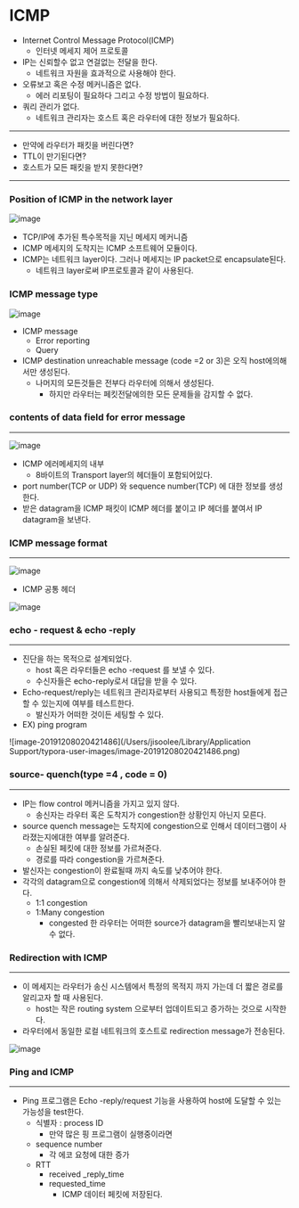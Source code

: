 # ICMP



- Internet Control Message Protocol(ICMP)
  - 인터넷 메세지 제어 프로토콜
- IP는 신뢰할수 없고 연걸없는 전달을 한다.
  - 네트워크 자원을 효과적으로 사용해야 한다.
- 오류보고 혹은 수정 메커니즘은 없다.
  - 에러 리포팅이 필요하다 그리고 수정 방법이 필요하다.
- 쿼리 관리가 없다.
  - 네트워크 관리자는 호스트 혹은 라우터에 대한 정보가 필요하다.

----

- 만약에 라우터가 패킷을 버린다면?
- TTL이 만기된다면?
- 호스트가 모든 패킷을 받지 못한다면?

---

### Position of ICMP in the network layer

![image](https://user-images.githubusercontent.com/48313074/70377516-a38d8a00-1958-11ea-926f-5090af857dda.png)

- TCP/IP에 추가된 특수목적을 지닌 메세지 메커니즘
- ICMP 메세지의 도착지는 ICMP 소프트웨어 모듈이다.
- ICMP는 네트워크 layer이다. 그러나 메세지는 IP packet으로 encapsulate된다.
  - 네트워크 layer로써 IP프로토콜과 같이 사용된다.



### ICMP message type

![image](https://user-images.githubusercontent.com/48313074/70377742-6d053e80-195b-11ea-95f8-838eb989ed7b.png)

- ICMP message
  - Error reporting
  - Query
- ICMP destination unreachable message (code =2 or 3)은 오직 host에의해서만 생성된다.
  - 나머지의 모든것들은 전부다 라우터에 의해서 생성된다.
    - 하지만 라우터는 페킷전달에의한 모든 문제들을 감지할 수 없다.



### contents of data field for error message

---

![image](https://user-images.githubusercontent.com/48313074/70377920-85765880-195d-11ea-824d-e8b9f085cede.png)



- ICMP 에러메세지의 내부
  - 8바이트의 Transport layer의 헤더들이 포함되어있다.
- port number(TCP or UDP) 와 sequence number(TCP) 에 대한 정보를 생성한다.
- 받은 datagram을 ICMP 패킷이 ICMP 헤더를 붙이고 IP 헤더를 붙여서 IP datagram을 보낸다.



### ICMP message format

---

![image](https://user-images.githubusercontent.com/48313074/70377964-26fdaa00-195e-11ea-9f9b-b7dcac17c2d3.png)

- ICMP 공통 헤더

![image](https://user-images.githubusercontent.com/48313074/70377977-56141b80-195e-11ea-8c38-ec6f8d46367e.png)



### echo - request & echo -reply

---

- 진단을 하는 목적으로 설계되었다.
  - host 혹은 라우터들은 echo -request 를 보낼 수 있다.
  - 수신자들은 echo-reply로서 대답을 받을 수 있다.
- Echo-request/reply는 네트워크 관리자로부터 사용되고 특정한 host들에게 접근할 수 있는지에 여부를 테스트한다.
  - 발신자가 어떠한 것이든 세팅할 수 있다.
- EX) ping program



![image-20191208020421486](/Users/jisoolee/Library/Application Support/typora-user-images/image-20191208020421486.png)



### source- quench(type =4 , code = 0)

---

- IP는 flow control 메커니즘을 가지고 있지 않다.
  - 송신자는 라우터 혹은 도착지가 congestion한 상황인지 아닌지 모른다.
- source quench message는 도착지에 congestion으로 인해서 데이터그램이 사라졌는지에대한 여부를 알려준다.
  - 손실된 페킷에 대한 정보를 가르쳐준다.
  - 경로를 따라 congestion을 가르쳐준다.
- 발신자는 congestion이 완료될때 까지 속도를 낮추어야 한다.
- 각각의 datagram으로 congestion에 의해서 삭제되었다는 정보를 보내주어야 한다.
  - 1:1 congestion
  - 1:Many congestion
    - congested 한 라우터는 어떠한 source가 datagram을 빨리보내는지 알 수 없다.



### Redirection with ICMP

---

- 이 메세지는 라우터가 송신 시스템에서 특정의 목적지 까지 가는데 더 짧은 경로를 알리고자 할 때 사용된다.
  - host는 작은 routing system 으로부터 업데이트되고 증가하는 것으로 시작한다.
- 라우터에서 동일한 로컬 네트워크의 호스트로 redirection message가 전송된다.

![image](https://user-images.githubusercontent.com/48313074/70378168-c459dd80-1960-11ea-9f71-2120b382b73b.png)

### Ping and ICMP

---

- Ping 프로그램은 Echo -reply/request 기능을 사용하여 host에 도달할 수 있는 가능성을 test한다.
  - 식별자 : process ID
    - 만약 많은 핑 프로그램이 실행중이라면
  - sequence number 
    - 각 에코 요청에 대한 증가
  - RTT
    - received _reply_time
    - requested_time
      - ICMP 데이터 페킷에 저장된다.



















